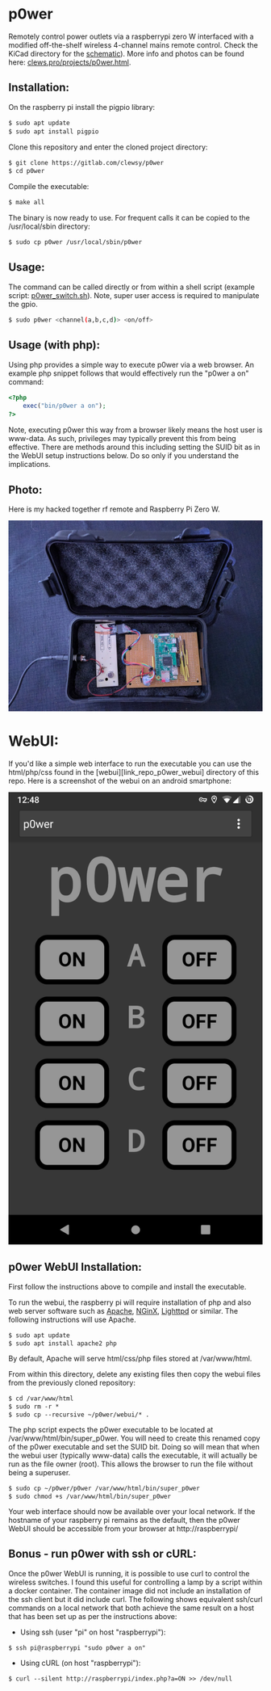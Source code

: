 # p0wer
Remotely control power outlets via a raspberrypi zero W interfaced with a modified off-the-shelf wireless 4-channel mains remote control.  Check the KiCad directory for the [schematic][link_repo_p0wer_schematic]).  More info and photos can be found here: [clews.pro/projects/p0wer.html][link_clews_projects_p0wer].

## Installation:
On the raspberry pi install the pigpio library:
```bash
$ sudo apt update
$ sudo apt install pigpio
```

Clone this repository and enter the cloned project directory:
```bash
$ git clone https://gitlab.com/clewsy/p0wer
$ cd p0wer
```
Compile the executable:
```bash
$ make all
```
The binary is now ready to use.  For frequent calls it can be copied to the /usr/local/sbin directory:
```bash
$ sudo cp p0wer /usr/local/sbin/p0wer
```

## Usage:
The command can be called directly or from within a shell script (example script: [p0wer_switch.sh][link_repo_scripts_p0wer_switch]).
Note, super user access is required to manipulate the gpio.
```bash
$ sudo p0wer <channel(a,b,c,d)> <on/off>
```

## Usage (with php):
Using php provides a simple way to execute p0wer via a web browser.  An example php snippet follows that would effectively run the "p0wer a on" command:
```php
<?php
	exec("bin/p0wer a on");
?>
```
Note, executing p0wer this way from a browser likely means the host user is www-data.  As such, privileges may typically prevent this from being effective.  There are methods around this including setting the SUID bit as in the WebUI setup instructions below.  Do so only if you understand the implications.

## Photo:
Here is my hacked together rf remote and Raspberry Pi Zero W.

![The assembled device.][image_p0wer]

# WebUI:

If you'd like a simple web interface to run the executable you can use the html/php/css found in the [webui][link_repo_p0wer_webui] directory of this repo.  Here is a screenshot of the webui on an android smartphone:

![Screenshot of the webui from an android device.][image_webui]

## p0wer WebUI Installation:
First follow the instructions above to compile and install the executable.

To run the webui, the raspberry pi will require installation of php and also web server software such as [Apache][link_web_apache], [NGinX][link_web_nginx], [Lighttpd][link_web_lighttpd] or similar.  The following instructions will use Apache.

```shell
$ sudo apt update
$ sudo apt install apache2 php
```
By default, Apache will serve html/css/php files stored at /var/www/html.

From within this directory, delete any existing files then copy the webui files from the previously cloned repository:

```shell
$ cd /var/www/html
$ sudo rm -r *
$ sudo cp --recursive ~/p0wer/webui/* .
```

The php script expects the p0wer executable to be located at /var/www/html/bin/super_p0wer.  You will need to create this renamed copy of the p0wer executable and set the SUID bit.  Doing so will mean that when the webui user (typically www-data) calls the executable, it will actually be run as the file owner (root).  This allows the browser to run the file without being a superuser.

```shell
$ sudo cp ~/p0wer/p0wer /var/www/html/bin/super_p0wer
$ sudo chmod +s /var/www/html/bin/super_p0wer
```

Your web interface should now be available over your local network.  If the hostname of your raspberry pi remains as the default, then the p0wer WebUI should be accessible from your browser at http://raspberrypi/

## Bonus - run p0wer with ssh or cURL:

Once the p0wer WebUI is running, it is possible to use curl to control the wireless switches.  I found this useful for controlling a lamp by a script within a docker container.  The container image did not include an installation of the ssh client but it did include curl.  The following shows equivalent ssh/curl commands on a local network that both achieve the same result on a host that has been set up as per the instructions above:

* Using ssh (user "pi" on host "raspberrypi"):
```shell
$ ssh pi@raspberrypi "sudo p0wer a on"
```
* Using cURL (on host "raspberrypi"):
```shell
$ curl --silent http://raspberrypi/index.php?a=ON >> /dev/null
```

[link_repo_p0wer_schematic]:https://gitlab.com/clewsy/p0wer/-/blob/master/kicad_files/p0wer_schematic.pdf
[link_repo_scripts_p0wer_switch]:https://gitlab.com/clewsy/scripts/blob/master/p0wer_switch.sh
[link_repo_webui]:https://gitlab.com/clewsy/p0wer/tree/master/webui

[link_clews_projects_p0wer]:https://clews.pro/projects/p0wer.html

[link_web_apache]:https://httpd.apache.org/
[link_web_nginx]:https://nginx.org/
[link_web_lighttpd]:https://www.lighttpd.net/

[image_p0wer]:/images/p0wer.jpg
[image_webui]:/images/p0wer_webui.png
